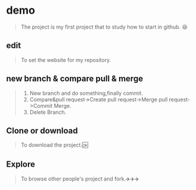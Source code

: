 # demo
  >The project is my first project that to study how to start in github.  :laughing:
## edit
  >To set the website for my repository.  
## new branch & compare pull & merge
  >1. New branch and do something,finally commit.    
  >2. Compare&pull request->Create pull request->Merge pull request->Commit Merge.    
  >3. Delete Branch.  
## Clone or download
  >To download the project.:ok:  
## Explore  
  >To browse other people's project and fork.:airplane::airplane::airplane:
  


  
